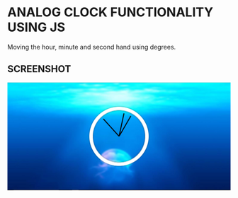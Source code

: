 # ANALOG CLOCK FUNCTIONALITY USING JS

Moving the hour, minute and second hand using degrees.

## SCREENSHOT

![Image](Clock_Image.PNG)